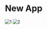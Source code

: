 # New App
![1](https://user-images.githubusercontent.com/84217973/176162136-c58af522-afa5-4aa6-a3ef-0b5e318b0cf8.JPG)
![2](https://user-images.githubusercontent.com/84217973/176162146-2dcfe492-044a-41af-96a7-a6036811f6a6.JPG)

